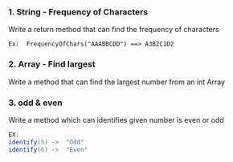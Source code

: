 
### 1. String - Frequency of Characters
Write a return method that can find the frequency of characters
```
Ex:  FrequencyOfChars("AAABBCDD") ==> A3B2C1D2
```

### 2. Array - Find largest
Write a method that can find the largest number from an int Array

### 3. odd & even
   Write  a method which can identifies given number is even or odd
```java
EX: 
identify(5) ->  "Odd"   
identify(6) ->  "Even"
```